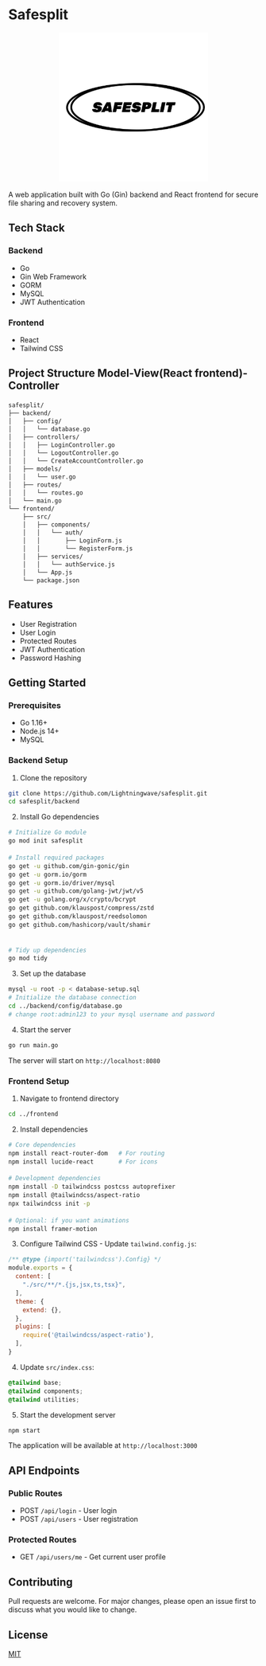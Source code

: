 # Safesplit

<p align="center">
  <img src="/frontend/public/safesplit-logo.png" alt="Safesplit Logo" width="300"/>
</p>

A web application built with Go (Gin) backend and React frontend for secure file sharing and recovery system.

## Tech Stack

### Backend
- Go
- Gin Web Framework
- GORM
- MySQL
- JWT Authentication

### Frontend
- React
- Tailwind CSS

## Project Structure Model-View(React frontend)-Controller
```
safesplit/
├── backend/
│   ├── config/
│   │   └── database.go
│   ├── controllers/
│   │   ├── LoginController.go
│   │   └── LogoutController.go
│   │   └── CreateAccountController.go
│   ├── models/
│   │   └── user.go
│   ├── routes/
│   │   └── routes.go
│   └── main.go
└── frontend/
    ├── src/
    │   ├── components/
    │   │   └── auth/
    │   │       ├── LoginForm.js
    │   │       └── RegisterForm.js
    │   ├── services/
    │   │   └── authService.js
    │   └── App.js
    └── package.json
```

## Features
- User Registration
- User Login
- Protected Routes
- JWT Authentication
- Password Hashing

## Getting Started

### Prerequisites
- Go 1.16+
- Node.js 14+
- MySQL

### Backend Setup
1. Clone the repository
```bash
git clone https://github.com/Lightningwave/safesplit.git
cd safesplit/backend
```

2. Install Go dependencies
```bash
# Initialize Go module
go mod init safesplit

# Install required packages
go get -u github.com/gin-gonic/gin
go get -u gorm.io/gorm
go get -u gorm.io/driver/mysql
go get -u github.com/golang-jwt/jwt/v5
go get -u golang.org/x/crypto/bcrypt
go get github.com/klauspost/compress/zstd
go get github.com/klauspost/reedsolomon
go get github.com/hashicorp/vault/shamir


# Tidy up dependencies
go mod tidy
```

3. Set up the database
```bash
mysql -u root -p < database-setup.sql
# Initialize the database connection
cd ../backend/config/database.go
# change root:admin123 to your mysql username and password
```

4. Start the server
```bash
go run main.go
```

The server will start on `http://localhost:8080`

### Frontend Setup
1. Navigate to frontend directory
```bash
cd ../frontend
```

2. Install dependencies
```bash
# Core dependencies
npm install react-router-dom   # For routing
npm install lucide-react       # For icons

# Development dependencies
npm install -D tailwindcss postcss autoprefixer
npm install @tailwindcss/aspect-ratio 
npx tailwindcss init -p       

# Optional: if you want animations
npm install framer-motion     
```

3. Configure Tailwind CSS - Update `tailwind.config.js`:
```javascript
/** @type {import('tailwindcss').Config} */
module.exports = {
  content: [
    "./src/**/*.{js,jsx,ts,tsx}",
  ],
  theme: {
    extend: {},
  },
  plugins: [
    require('@tailwindcss/aspect-ratio'),
  ],
}
```

4. Update `src/index.css`:
```css
@tailwind base;
@tailwind components;
@tailwind utilities;
```

5. Start the development server
```bash
npm start
```

The application will be available at `http://localhost:3000`

## API Endpoints

### Public Routes
- POST `/api/login` - User login
- POST `/api/users` - User registration

### Protected Routes
- GET `/api/users/me` - Get current user profile

## Contributing
Pull requests are welcome. For major changes, please open an issue first to discuss what you would like to change.

## License
[MIT](https://choosealicense.com/licenses/mit/)

